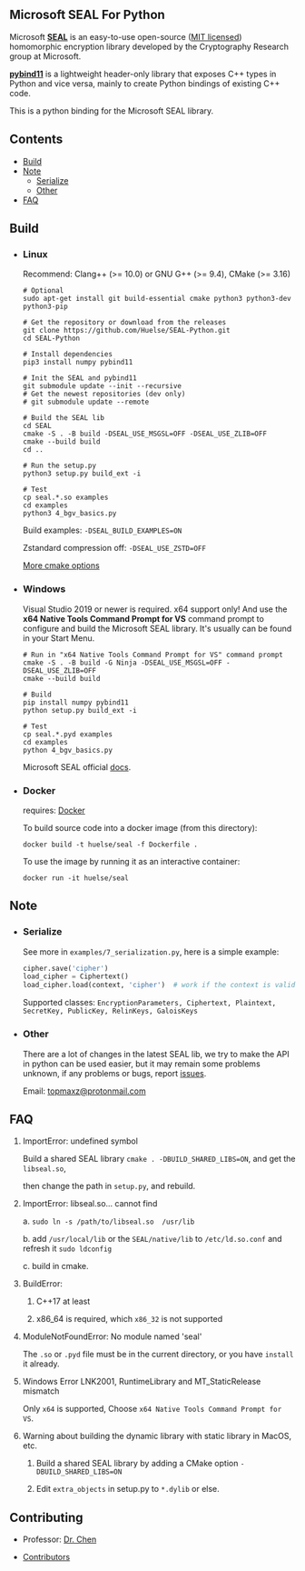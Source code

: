 ## Microsoft SEAL For Python

Microsoft [**SEAL**](https://github.com/microsoft/SEAL) is an easy-to-use open-source ([MIT licensed](https://github.com/microsoft/SEAL/blob/master/LICENSE)) homomorphic encryption library developed by the Cryptography Research group at Microsoft.

[**pybind11**](https://github.com/pybind/pybind11) is a lightweight header-only library that exposes C++ types in Python and vice versa, mainly to create Python bindings of existing C++ code.

This is a python binding for the Microsoft SEAL library.



## Contents

* [Build](#build)
* [Note](#note)
  * [Serialize](#serialize)
  * [Other](#other)
* [FAQ](#faq)



## Build

* ### Linux

  Recommend: Clang++ (>= 10.0) or GNU G++ (>= 9.4), CMake (>= 3.16)

  ```shell
  # Optional
  sudo apt-get install git build-essential cmake python3 python3-dev python3-pip

  # Get the repository or download from the releases
  git clone https://github.com/Huelse/SEAL-Python.git
  cd SEAL-Python

  # Install dependencies
  pip3 install numpy pybind11

  # Init the SEAL and pybind11
  git submodule update --init --recursive
  # Get the newest repositories (dev only)
  # git submodule update --remote

  # Build the SEAL lib
  cd SEAL
  cmake -S . -B build -DSEAL_USE_MSGSL=OFF -DSEAL_USE_ZLIB=OFF
  cmake --build build
  cd ..

  # Run the setup.py
  python3 setup.py build_ext -i

  # Test
  cp seal.*.so examples
  cd examples
  python3 4_bgv_basics.py
  ```

  Build examples: `-DSEAL_BUILD_EXAMPLES=ON` 

  Zstandard compression off: `-DSEAL_USE_ZSTD=OFF`

  [More cmake options](https://github.com/microsoft/SEAL#basic-cmake-options)


* ### Windows

  Visual Studio 2019 or newer is required. x64 support only! And use the **x64 Native Tools Command Prompt for VS**  command prompt to configure and build the Microsoft SEAL library. It's usually can be found in your Start Menu.

  ```shell
  # Run in "x64 Native Tools Command Prompt for VS" command prompt
  cmake -S . -B build -G Ninja -DSEAL_USE_MSGSL=OFF -DSEAL_USE_ZLIB=OFF
  cmake --build build

  # Build
  pip install numpy pybind11
  python setup.py build_ext -i

  # Test
  cp seal.*.pyd examples
  cd examples
  python 4_bgv_basics.py
  ```

  Microsoft SEAL official [docs](https://github.com/microsoft/SEAL#building-microsoft-seal-manually).


* ### Docker

  requires: [Docker](https://www.docker.com/)

  To build source code into a docker image (from this directory):
  ```shell
  docker build -t huelse/seal -f Dockerfile .
  ```

  To use the image by running it as an interactive container:
  ```shell
  docker run -it huelse/seal
  ```



## Note

* ### Serialize

  See more in `examples/7_serialization.py`, here is a simple example:

  ```python
  cipher.save('cipher')
  load_cipher = Ciphertext()
  load_cipher.load(context, 'cipher')  # work if the context is valid.
  ```

  Supported classes: `EncryptionParameters, Ciphertext, Plaintext, SecretKey, PublicKey, RelinKeys, GaloisKeys`


* ### Other

  There are a lot of changes in the latest SEAL lib, we try to make the API in python can be used easier, but it may remain some problems unknown, if any problems or bugs, report [issues](https://github.com/Huelse/SEAL-Python/issues).

  Email: [topmaxz@protonmail.com](mailto:topmaxz@protonmail.com?subject=Github-SEAL-Python-Issues)



## FAQ

1. ImportError: undefined symbol

   Build a shared SEAL library `cmake . -DBUILD_SHARED_LIBS=ON`, and get the `libseal.so`,

   then change the path in `setup.py`, and rebuild.


2. ImportError: libseal.so... cannot find

   a. `sudo ln -s /path/to/libseal.so  /usr/lib`

   b. add `/usr/local/lib` or the `SEAL/native/lib` to `/etc/ld.so.conf` and refresh it `sudo ldconfig`

   c. build in cmake.


3. BuildError:

   1. C++17 at least
   
   2. x86_64 is required, which `x86_32` is not supported


4. ModuleNotFoundError: No module named 'seal'

   The `.so` or `.pyd` file must be in the current directory, or you have `install` it already.


5. Windows Error LNK2001, RuntimeLibrary and MT_StaticRelease mismatch

   Only `x64` is supported, Choose `x64 Native Tools Command Prompt for VS`.


6. Warning about building the dynamic library with static library in MacOS, etc.

   1. Build a shared SEAL library by adding a CMake option `-DBUILD_SHARED_LIBS=ON`

   2. Edit `extra_objects` in setup.py to `*.dylib` or else.



## Contributing

* Professor: [Dr. Chen](https://zhigang-chen.github.io/)

* [Contributors](https://github.com/Huelse/SEAL-Python/graphs/contributors)
